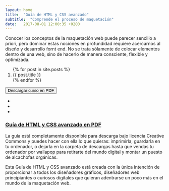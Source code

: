 ```yaml
---
layout: home
title:  "Guía de HTML y CSS avanzado"
subtitle:  "Comprende el proceso de maquetación"
date:   2017-08-01 12:00:35 +0200
---
```


Conocer los conceptos de la maquetación web puede parecer sencillo a priori, pero dominar estas nociones en profundidad requiere acercarnos al diseño y desarrollo fornt end. No se trata sólamente de colocar elementos dentro de una web, sino de hacerlo de manera consciente, flexible y optimizada.

<ol class="columns columns-3">
	{% for post in site.posts %}
	<li>{{ post.title }}</li>
    {% endfor %}
</ol>

<button href="#" class="btn margin-auto display-block filled xl"><span class="btn__line"></span><span class="btn__text">Descargar curso en PDF</span></button>

<ul class="home__social inline nobullets text-align-center display-block m-lg">
	<li><a href="https://github.com/staranco" target="_blank" class="p-sm"><i class="icon ion-social-github"></i></a></li>
	<li><a href="https://www.linkedin.com/in/susanataranco" target="_blank" class="p-sm"><i class="icon ion-social-linkedin"></i></a></li>
	<li><a href="http://susana-taranco.me" target="_blank" class="p-sm"><i class="icon ion-android-happy"></i></a></li>
</ul>

<div class="highlightedblock bordered">
	<a href="#"><h3 class="m-t-n">Guía de HTML y CSS avanzado en PDF</h3></a>
	<p>La guía está completamente disponible para descarga bajo licencia Creative Commons y puedes hacer con ella lo que quieras: imprimirla, guardarla en tu ordenador, o dejarla en la carpeta de descargas hasta que vendas tu ordenador por wallapop para retirarte del mundo digital y montar un puesto de alcachofas orgánicas.</p> 
	<p class="m-b-n">Esta Guía de HTML y CSS avanzado está creada con la única intención de proporcionar a todos los diseñadores gráficos, diseñadores web principiantes o curiosos digitales que quieran adentrarse un poco más en el mundo de la maquetación web.</p>
</div>